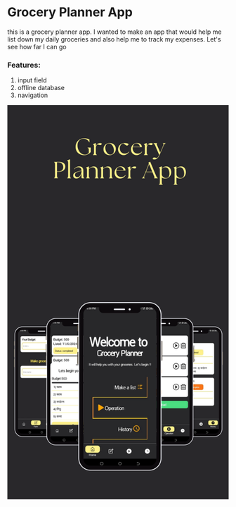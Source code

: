 # Grocery Planner App

this is a grocery planner app. I wanted to make an app that would help me list down my daily groceries and also help me to track my expenses. Let's see how far I can go

### Features:
  1. input field
  2. offline database
  1. navigation

  ![app look](./assets/thumbnail.png)
